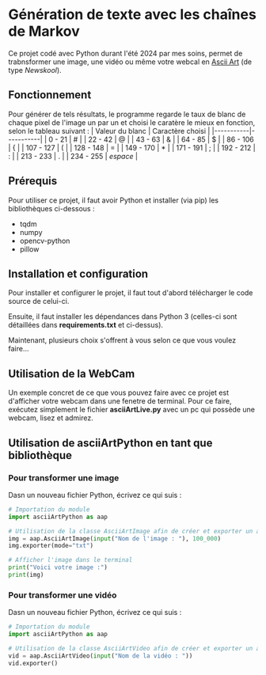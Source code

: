 # Génération de texte avec les chaînes de Markov
Ce projet codé avec Python durant l'été 2024 par mes soins, permet de trabnsformer une image, une vidéo ou même votre webcal en [Ascii Art](https://fr.wikipedia.org/wiki/Art_ASCII) (de type _Newskool_).
## Fonctionnement
Pour générer de tels résultats, le programme regarde le taux de blanc de chaque pixel de l'image un par un et choisi le caratère le mieux en fonction, selon le tableau suivant :
| Valeur du blanc | Caractère choisi |
|-----------|-----------|
| 0 - 21 | # |
| 22 - 42 | @ |
| 43 - 63 | & |
| 64 - 85 | $ |
| 86 - 106 | { |
| 107 - 127 | ( |
| 128 - 148 | = |
| 149 - 170 | * |
| 171 - 191 | ; |
| 192 - 212 | : |
| 213 - 233 | . |
| 234 - 255 | _espace_ |

## Prérequis
Pour utiliser ce projet, il faut avoir Python et installer (via pip) les bibliothèques ci-dessous :
- tqdm
- numpy
- opencv-python
- pillow
## Installation et configuration
Pour installer et configurer le projet, il faut tout d'abord télécharger le code source de celui-ci.

Ensuite, il faut installer les dépendances dans Python 3 (celles-ci sont détaillées dans **requirements.txt** et ci-dessus).

Maintenant, plusieurs choix s'offrent à vous selon ce que vous voulez faire...
## Utilisation de la WebCam
Un exemple concret de ce que vous pouvez faire avec ce projet est d'afficher votre webcam dans une fenetre de terminal. Pour ce faire, exécutez simplement le fichier **asciiArtLive.py** avec un pc qui possède une webcam, lisez et admirez.
## Utilisation de asciiArtPython en tant que bibliothèque
### Pour transformer une image
Dasn un nouveau fichier Python, écrivez ce qui suis :
```python
# Importation du module
import asciiArtPython as aap

# Utilisation de la classe AsciiArtImage afin de créer et exporter un art ascii
img = aap.AsciiArtImage(input("Nom de l'image : "), 100_000)
img.exporter(mode="txt")

# Afficher l'image dans le terminal
print("Voici votre image :")
print(img)
```
### Pour transformer une vidéo
Dasn un nouveau fichier Python, écrivez ce qui suis :
```python
# Importation du module
import asciiArtPython as aap

# Utilisation de la classe AsciiArtVideo afin de créer et exporter un art ascii
vid = aap.AsciiArtVideo(input("Nom de la vidéo : "))
vid.exporter()
```